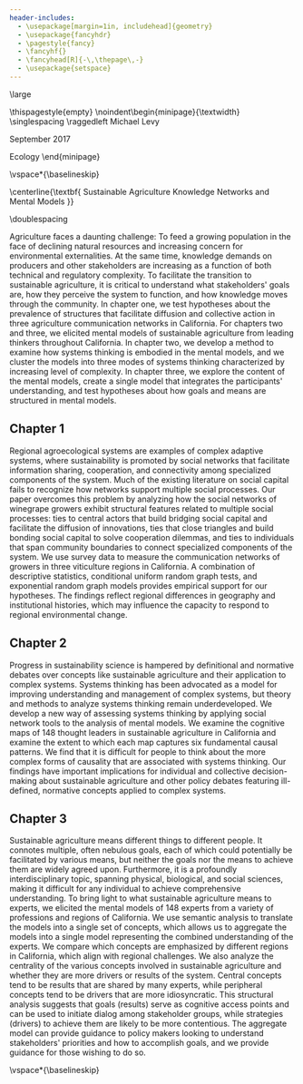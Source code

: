 ```yaml
---
header-includes:
  - \usepackage[margin=1in, includehead]{geometry}
  - \usepackage{fancyhdr}
  - \pagestyle{fancy}
  - \fancyhf{}
  - \fancyhead[R]{-\,\thepage\,-}
  - \usepackage{setspace}
---
```


\large

\thispagestyle{empty}
\noindent\begin{minipage}{\textwidth}
\singlespacing
\raggedleft
Michael Levy

September 2017

Ecology
\end{minipage}

\vspace*{\baselineskip}

\centerline{\textbf{
Sustainable Agriculture Knowledge Networks and Mental Models
}}

<!-- \vspace*{\baselineskip} -->

<!-- \centerline{\textbf{\underline{Abstract}}} -->
\doublespacing

Agriculture faces a daunting challenge: To feed a growing population in the face of declining natural resources and increasing concern for environmental externalities. At the same time, knowledge demands on producers and other stakeholders are increasing as a function of both technical and regulatory complexity. To facilitate the transition to sustainable agriculture, it is critical to understand what stakeholders' goals are, how they perceive the system to function, and how knowledge moves through the community. In chapter one, we test hypotheses about the prevalence of structures that facilitate diffusion and collective action in three agriculture communication networks in California. For chapters two and three, we elicited mental models of sustainable agriculture from leading thinkers throughout California. In chapter two, we develop a method to examine how systems thinking is embodied in the mental models, and we cluster the models into three modes of systems thinking characterized by increasing level of complexity. In chapter three, we explore the content of the mental models, create a single model that integrates the participants' understanding, and test hypotheses about how goals and means are structured in mental models.

## Chapter 1

Regional agroecological systems are examples of complex adaptive systems, where sustainability is promoted by social networks that facilitate information sharing, cooperation, and connectivity among specialized components of the system. Much of the existing literature on social capital fails to recognize how networks support multiple social processes. Our paper overcomes this problem by analyzing how the social networks of winegrape growers exhibit structural features related to multiple social processes: ties to central actors that build bridging social capital and facilitate the diffusion of innovations, ties that close triangles and build bonding social capital to solve cooperation dilemmas, and ties to individuals that span community boundaries to connect specialized components of the system. We use survey data to measure the communication networks of growers in three viticulture regions in California. A combination of descriptive statistics, conditional uniform random graph tests, and exponential random graph models provides empirical support for our hypotheses. The findings reflect regional differences in geography and institutional histories, which may influence the capacity to respond to regional environmental change.

## Chapter 2

Progress in sustainability science is hampered by definitional and normative debates over concepts like sustainable agriculture and their application to complex systems. Systems thinking has been advocated as a model for improving understanding and management of complex systems, but theory and methods to analyze systems thinking remain underdeveloped. We develop a new way of assessing systems thinking by applying social network tools to the analysis of mental models. We examine the cognitive maps of 148 thought leaders in sustainable agriculture in California and examine the extent to which each map captures six fundamental causal patterns. We find that it is difficult for people to think about the more complex forms of causality that are associated with systems thinking. Our findings have important implications for individual and collective decision-making about sustainable agriculture and other policy debates featuring ill-defined, normative concepts applied to complex systems. 

## Chapter 3

Sustainable agriculture means different things to different people. It connotes multiple, often nebulous goals, each of which could potentially be facilitated by various means, but neither the goals nor the means to achieve them are widely agreed upon. Furthermore, it is a profoundly interdisciplinary topic, spanning physical, biological, and social sciences, making it difficult for any individual to achieve comprehensive understanding. To bring light to what sustainable agriculture means to experts, we elicited the mental models of 148 experts from a variety of professions and regions of California. We use semantic analysis to translate the models into a single set of concepts, which allows us to aggregate the models into a single model representing the combined understanding of the experts. We compare which concepts are emphasized by different regions in California, which align with regional challenges. We also analyze the centrality of the various concepts involved in sustainable agriculture and whether they are more drivers or results of the system. Central concepts tend to be results that are shared by many experts, while peripheral concepts tend to be drivers that are more idiosyncratic. This structural analysis suggests that goals (results) serve as cognitive access points and can be used to initiate dialog among stakeholder groups, while strategies (drivers) to achieve them are likely to be more contentious. The aggregate model can provide guidance to policy makers looking to understand stakeholders' priorities and how to accomplish goals, and we provide guidance for those wishing to do so.

\vspace*{\baselineskip}

